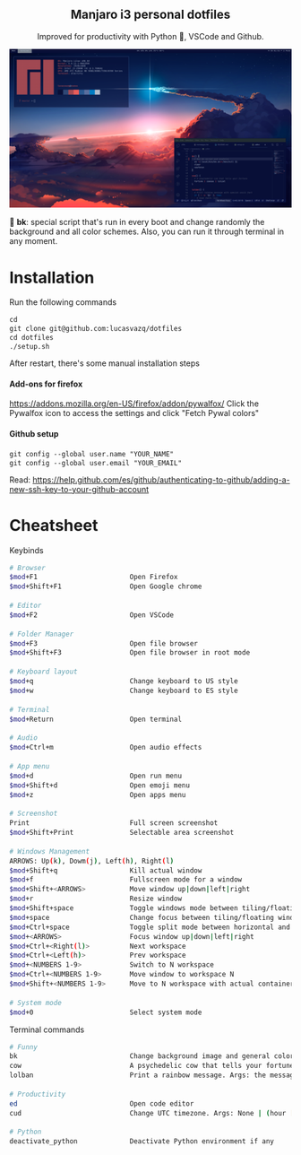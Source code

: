 <h2 align="center">Manjaro i3 personal dotfiles</h1>
<p align="center">Improved for productivity with Python 🐍, VSCode and Github.</p>
<p align="center">

![Screenshot](./screenshot.png)
</p>

🌟 **bk**: special script that's run in every boot and change randomly the background and all color schemes. Also, you can run it through terminal in any moment.

# Installation

Run the following commands
```
cd
git clone git@github.com:lucasvazq/dotfiles
cd dotfiles
./setup.sh
```

After restart, there's some manual installation steps

#### Add-ons for firefox

https://addons.mozilla.org/en-US/firefox/addon/pywalfox/
Click the Pywalfox icon to access the settings and click "Fetch Pywal colors"


#### Github setup

```
git config --global user.name "YOUR_NAME"
git config --global user.email "YOUR_EMAIL"
```

Read: https://help.github.com/es/github/authenticating-to-github/adding-a-new-ssh-key-to-your-github-account


# Cheatsheet

Keybinds
```sh
# Browser
$mod+F1                       Open Firefox
$mod+Shift+F1                 Open Google chrome

# Editor
$mod+F2                       Open VSCode

# Folder Manager
$mod+F3                       Open file browser
$mod+Shift+F3                 Open file browser in root mode

# Keyboard layout
$mod+q                        Change keyboard to US style
$mod+w                        Change keyboard to ES style

# Terminal
$mod+Return                   Open terminal

# Audio
$mod+Ctrl+m                   Open audio effects

# App menu
$mod+d                        Open run menu
$mod+Shift+d                  Open emoji menu
$mod+z                        Open apps menu

# Screenshot
Print                         Full screen screenshot
$mod+Shift+Print              Selectable area screenshot

# Windows Management
ARROWS: Up(k), Dowm(j), Left(h), Right(l)
$mod+Shift+q                  Kill actual window
$mod+f                        Fullscreen mode for a window
$mod+Shift+<ARROWS>           Move window up|down|left|right
$mod+r                        Resize window
$mod+Shift+space              Toggle windows mode between tiling/floating
$mod+space                    Change focus between tiling/floating windows
$mod+Ctrl+space               Toggle split mode between horizontal and vertical
$mod+<ARROWS>                 Focus window up|down|left|right
$mod+Ctrl+<Right(l)>          Next workspace
$mod+Ctrl+<Left(h)>           Prev workspace
$mod+<NUMBERS 1-9>            Switch to N workspace
$mod+Ctrl+<NUMBERS 1-9>       Move window to workspace N
$mod+Shift+<NUMBERS 1-9>      Move to N workspace with actual container

# System mode
$mod+0                        Select system mode
```

Terminal commands
```sh
# Funny
bk                            Change background image and general color scheme. Args: None | custom image
cow                           A psychedelic cow that tells your fortune
lolban                        Print a rainbow message. Args: the message

# Productivity
ed                            Open code editor
cud                           Change UTC timezone. Args: None | (hour [,minutes])

# Python
deactivate_python             Deactivate Python environment if any
```
